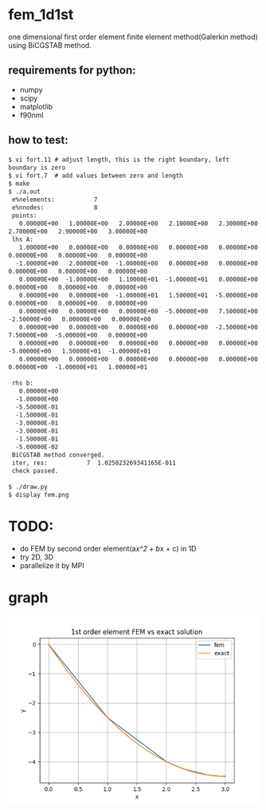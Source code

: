 fem_1d1st
======
one dimensional first order element finite element method(Galerkin method) using BiCGSTAB method.

requirements for python:
------
* numpy
* scipy
* matplotlib
* f90nml

how to test:
------

~~~
$ vi fort.11 # adjust length, this is the right boundary, left boundary is zero
$ vi fort.7  # add values between zero and length
$ make
$ ./a.out
 e%nelements:           7
 e%nnodes:              8
 points:
   0.00000E+00   1.00000E+00   2.00000E+00   2.10000E+00   2.30000E+00   2.70000E+00   2.90000E+00   3.00000E+00
 lhs A:
   1.00000E+00   0.00000E+00   0.00000E+00   0.00000E+00   0.00000E+00   0.00000E+00   0.00000E+00   0.00000E+00
  -1.00000E+00   2.00000E+00  -1.00000E+00   0.00000E+00   0.00000E+00   0.00000E+00   0.00000E+00   0.00000E+00
   0.00000E+00  -1.00000E+00   1.10000E+01  -1.00000E+01   0.00000E+00   0.00000E+00   0.00000E+00   0.00000E+00
   0.00000E+00   0.00000E+00  -1.00000E+01   1.50000E+01  -5.00000E+00   0.00000E+00   0.00000E+00   0.00000E+00
   0.00000E+00   0.00000E+00   0.00000E+00  -5.00000E+00   7.50000E+00  -2.50000E+00   0.00000E+00   0.00000E+00
   0.00000E+00   0.00000E+00   0.00000E+00   0.00000E+00  -2.50000E+00   7.50000E+00  -5.00000E+00   0.00000E+00
   0.00000E+00   0.00000E+00   0.00000E+00   0.00000E+00   0.00000E+00  -5.00000E+00   1.50000E+01  -1.00000E+01
   0.00000E+00   0.00000E+00   0.00000E+00   0.00000E+00   0.00000E+00   0.00000E+00  -1.00000E+01   1.00000E+01

 rhs b:
   0.00000E+00
  -1.00000E+00
  -5.50000E-01
  -1.50000E-01
  -3.00000E-01
  -3.00000E-01
  -1.50000E-01
  -5.00000E-02
 BiCGSTAB method converged.
 iter, res:           7  1.025023269341165E-011
 check passed.

$ ./draw.py
$ display fem.png
~~~
  
TODO:
======
* do FEM by second order element(a*x^2 + b*x + c) in 1D
* try 2D, 3D
* parallelize it by MPI

graph
======
![Alt text](fem.png?raw=true "fem")
